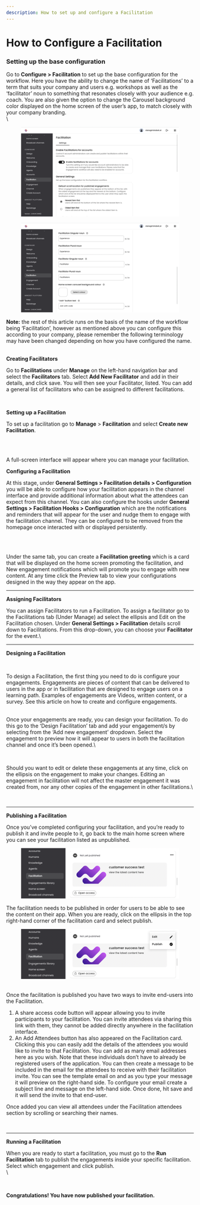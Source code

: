 ```yaml
---
description: How to set up and configure a Facilitation
---
```


# How to Configure a Facilitation

### Setting up the base configuration

Go to **Configure > Facilitation** to set up the base configuration for the workflow.  Here you have the ability to change the name of ‘Facilitations’ to a term that suits your company and users e.g. workshops as well as the ‘facilitator’ noun to something that resonates closely with your audience e.g. coach. You are also given the option to change the Carousel background color displayed on the home screen of the user’s app, to match closely with your company branding.\
\


<figure><img src="../../../.gitbook/assets/Screenshot 2024-03-07 at 17.02.32.png" alt=""><figcaption></figcaption></figure>

<figure><img src="../../../.gitbook/assets/Screenshot 2024-03-07 at 17.07.49.png" alt=""><figcaption></figcaption></figure>



**Note:** the rest of this article runs on the basis of the name of the workflow being ‘Facilitation’, however as mentioned above you can configure this according to your company, please remember the following terminology may have been changed depending on how you have configured the name.

\
**Creating Facilitators**

Go to **Facilitations** under **Manage** on the left-hand navigation bar and select the **Facilitators** tab. Select **Add New Facilitator** and add in their details, and click save. You will then see your Facilitator, listed. You can add a general list of facilitators who can be assigned to different facilitations.



<figure><img src="https://lh7-us.googleusercontent.com/llu_xkguKYZkdl3f-WRTq_ui8HiTJn4DtoSRBVbQRHfAzZI9JfXw_PPe7ynJWPxgtFo8cnDpvt6KnQYZqGNUEYPRofM-NrtvOLUlLIckUaobULYql201HxJFccQdgagYdxikMQHJrHGLJ7hwEZbAijA" alt=""><figcaption></figcaption></figure>

**Setting up a Facilitation**

To set up a facilitation go to **Manage** > **Facilitation** and select **Create new Facilitation**.&#x20;

<figure><img src="https://lh7-us.googleusercontent.com/WWzLGrR7bRBgBYeYOTIi7K4KqvITj0KW_TIrXGslmjKperKvqu5tQQfxWPKtyTYLwiKDbbmrt9yR84hAb7sazLwNx3T_GQ-9CFVwIucHAffy_MVv6VEj0vhDfT1oIHW0RKrX0RGIWJ5dF-ElTbBYnCU" alt=""><figcaption></figcaption></figure>

\
A full-screen interface will appear where you can manage your facilitation.



**Configuring a Facilitation**

At this stage, under **General Settings > Facilitation details > Configuration** you will be able to configure how your facilitation appears in the channel interface and provide additional information about what the attendees can expect from this channel. You can also configure the hooks under **General Settings > Facilitation Hooks > Configuration** which are the notifications and reminders that will appear for the user and nudge them to engage with the facilitation channel. They can be configured to be removed from the homepage once interacted with or displayed persistently.

<figure><img src="https://lh7-us.googleusercontent.com/qViSwqFJA-_eqb7Sy4uKVbBL6hNDNt3DVPExst7BY90iw949USm86OEwuMdCVVtBv_ncoew-e40xvfG7NKvVoNuRfsCVy4QfLNk_60Fq2XbekEKYBozjFaOOdJRg1Tkv1jnf_PF4SLDp-2DPGIafdsI" alt=""><figcaption></figcaption></figure>

\
Under the same tab, you can create a **Facilitation greeting** which is a card that will be displayed on the home screen promoting the facilitation, and New engagement notifications which will promote you to engage with new content. At any time click the Preview tab to view your configurations designed in the way they appear on the app.



***

**Assigning Facilitators**

You can assign Facilitators to run a Facilitation. To assign a facilitator go to the Facilitations tab (Under Manage) ad select the ellipsis and Edit on the Facilitation chosen. Under **General Settings > Facilitation** details scroll down to Facilitations. From this drop-down, you can choose your **Facilitator** for the event.\




***

**Designing a Facilitation**

<figure><img src="https://lh7-us.googleusercontent.com/mY3E-HOVcQ8xlaHn9w-BkE4WoSH89mPkrgAZN7af4eQPMbfbsRKyF9TKcKflTRhSX5civhv7Y3bH3M1q3S20r12ZLIDBlYyGCy99bow5yIfWS5RQv__TJfQBDPA4y3Z_iLbXNff4HTxpGv1F0eF4Yig" alt=""><figcaption></figcaption></figure>



To design a Facilitation, the first thing you need to do is configure your engagements. Engagements are pieces of content that can be delivered to users in the app or in facilitation that are designed to engage users on a learning path. Examples of engagements are Videos, written content, or a survey. See this article on how to create and configure engagements.

\
Once your engagements are ready, you can design your facilitation. To do this go to the ‘Design Facilitation’ tab and add your engagement/s by selecting from the ‘Add new engagement’ dropdown. Select the engagement to preview how it will appear to users in both the facilitation channel and once it’s been opened.\


<figure><img src="https://lh7-us.googleusercontent.com/W5xGcui6AHoP07mF-aOHV0hONojglMki4RhXU40oveUHk-l8L2Ph-kbsaeClvsALCFGgnMeRtHvtzFiMc1nLh67DZHuo6IOQEWb9KZukOtfkMEfIdA2w-xP3gdrYuuPQaG-5Q_QWyUXZ1erkRydDWbE" alt=""><figcaption></figcaption></figure>

Should you want to edit or delete these engagements at any time, click on the ellipsis on the engagement to make your changes. Editing an engagement in facilitation will not affect the master engagement it was created from, nor any other copies of the engagement in other facilitations.\


<figure><img src="https://lh7-us.googleusercontent.com/muXpjWlAw-njscnBx_kXrhnc2b6ZBb9cbslFmdErAwE-Gx2Drn1Ve_TfazVlv2_YM-235B-YyLjRp-ZvL2A0pqGKOu5FlNsIgfFmPYFnppN4OORoM7G05PWTaGMw8TjDC2cXmfo11Za1nx_zXqbgBG8" alt=""><figcaption></figcaption></figure>



***

**Publishing a Facilitation**

Once you’ve completed configuring your facilitation, and you’re ready to publish it and invite people to it,  go back to the main home screen where you can see your facilitation listed as unpublished.&#x20;

<figure><img src="../../../.gitbook/assets/Screenshot 2024-03-07 at 17.11.23.png" alt=""><figcaption></figcaption></figure>

The facilitation needs to be published in order for users to be able to see the content on their app. When you are ready, click on the ellipsis in the top right-hand corner of the facilitation card and select publish.

<figure><img src="../../../.gitbook/assets/Screenshot 2024-03-07 at 17.12.09.png" alt=""><figcaption></figcaption></figure>

\
Once the facilitation is published you have two ways to invite end-users into the Facilitation.&#x20;

1. A share access code button will appear allowing you to invite participants to your facilitation. You can invite attendees via sharing this link with them, they cannot be added directly anywhere in the facilitation interface.&#x20;
2. An Add Attendees button has also appeared on the Facilitation card. Clicking this you can easily add the details of the attendees you would like to invite to that Facilitation. You can add as many email addresses here as you wish. Note that these individuals don’t have to already be registered users of the application. You can then create a message to be included in the email for the attendees to receive with their facilitation invite. You can see the template email on and as you type your message it will preview on the right-hand side. To configure your email create a subject line and message on the left-hand side. Once done, hit save and it will send the invite to that end-user.

Once added you can view all attendees under the Facilitation attendees section by scrolling or searching their names.



<figure><img src="https://lh7-us.googleusercontent.com/TYBCp3Ewqpp6rDJx8aHvgToSvZdLBC4OaSDVJgXK8g-N-fEgTgocdumuUeZKUGB7_zqBUu4DyOPrfuZH3N1SbJ55n-t1fS-HZoYWsJ5ZuzQB_S94Lij3jioy-m29lhClhqGcgAweV1XkcKMO8Hr9YXY" alt=""><figcaption></figcaption></figure>



***

**Running a Facilitation**

When you are ready to start a facilitation, you must go to the **Run Facilitation** tab to publish the engagements inside your specific facilitation. Select which engagement and click publish.\
\


<figure><img src="https://lh7-us.googleusercontent.com/0NPtJOFk-jU9pXVJIqeKw_FC1gax39L5eOvpobH_8DTc_iv3WwiTkPbt5kvOmhi_v-eZpapHhk6DU_5vxJeW_oHZoRoVBve9jOmto686oStBYdo8mbTV9KgBiEILHzp1clXzVwDu1OWL5Bp3ewe9xoM" alt=""><figcaption></figcaption></figure>

**Congratulations! You have now published your facilitation.**
